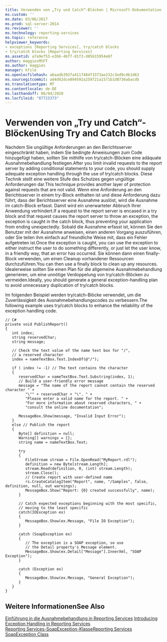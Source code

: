 ```yaml
---
title: Verwenden von „Try und Catch“-Blöcken | Microsoft-Dokumentation
ms.custom: ''
ms.date: 03/06/2017
ms.prod: sql-server-2014
ms.reviewer: ''
ms.technology: reporting-services
ms.topic: reference
helpviewer_keywords:
- exceptions [Reporting Services], try/catch blocks
- try/catch blocks [Reporting Services]
ms.assetid: a7a9ef53-e3b6-4bf7-81f3-d85615954e6f
author: maggiesMSFT
ms.author: maggies
manager: kfile
ms.openlocfilehash: a6aadb392fa4117484f3373ae232c3ed9c4b1d63
ms.sourcegitcommit: ad4d92dce894592a259721a1571b1d8736abacdb
ms.translationtype: MT
ms.contentlocale: de-DE
ms.lasthandoff: 08/04/2020
ms.locfileid: "87723373"
---
```

# <a name="using-try-and-catch-blocks"></a><span data-ttu-id="eb84d-102">Verwenden von „Try und Catch“-Blöcken</span><span class="sxs-lookup"><span data-stu-id="eb84d-102">Using Try and Catch Blocks</span></span>
  <span data-ttu-id="eb84d-103">Nachdem Sie ungültige Anforderungen an den Berichtsserver eingeschränkt haben, indem Sie bedingte Anweisungen zum Code hinzugefügt haben, sollten Sie mithilfe von try/catch-Blöcken eine adäquate Ausnahmebehandlung festlegen.</span><span class="sxs-lookup"><span data-stu-id="eb84d-103">After you limit invalid requests to the report server by adding conditional statements to your code, you should supply adequate exception handling through the use of try/catch blocks.</span></span> <span data-ttu-id="eb84d-104">Diese Technik stellt eine weitere Stufe des Schutzes gegen ungültige Anforderungen dar.</span><span class="sxs-lookup"><span data-stu-id="eb84d-104">This technique provides another layer of protection against requests that are not valid.</span></span> <span data-ttu-id="eb84d-105">Wenn eine Anforderung an den Berichtsserver in einem try-Block enthalten ist und diese Anforderung dazu führt, dass der Berichtsserver eine Ausnahme auslöst, wird die Ausnahme im catch-Block erfasst. Damit wird ein unerwarteter Abbruch Ihrer Anwendung verhindert.</span><span class="sxs-lookup"><span data-stu-id="eb84d-105">If a request to the report server is encased in a try block and that request causes the report server to throw an exception, the exception is caught in the catch block, thus preventing your application from ending unexpectedly.</span></span> <span data-ttu-id="eb84d-106">Sobald die Ausnahme erfasst ist, können Sie den Benutzer mit der Ausnahme anweisen, einen anderen Vorgang auszuführen, oder Sie teilen ihm einfach auf freundliche Weise mit, dass ein Fehler aufgetreten ist.</span><span class="sxs-lookup"><span data-stu-id="eb84d-106">Once the exception is caught, you can use the exception to either instruct the user to do something differently, or just let the user know, in a friendly way, that an error has occurred.</span></span> <span data-ttu-id="eb84d-107">Sie können dann einen finally-Block verwenden, um einen Cleanup vorhandener Ressourcen durchzuführen.</span><span class="sxs-lookup"><span data-stu-id="eb84d-107">You can then use a finally block to clean up any resources.</span></span> <span data-ttu-id="eb84d-108">Idealerweise sollten Sie einen Plan für die allgemeine Ausnahmebehandlung generieren, um eine unnötige Verdoppelung von try/catch-Blöcken zu vermeiden.</span><span class="sxs-lookup"><span data-stu-id="eb84d-108">Ideally, you should generate a general exception-handling plan to avoid unnecessary duplication of try/catch blocks.</span></span>  
  
 <span data-ttu-id="eb84d-109">Im folgenden Beispiel werden try/catch-Blöcke verwendet, um die Zuverlässigkeit des Ausnahmebehandlungscodes zu verbessern.</span><span class="sxs-lookup"><span data-stu-id="eb84d-109">The following example uses try/catch blocks to enhance the reliability of the exception handling code.</span></span>  
  
```  
// C#  
private void PublishReport()  
{  
   int index;  
   string reservedChar;  
   string message;  
  
   // Check the text value of the name text box for "/",  
   // a reserved character  
   index = nameTextBox.Text.IndexOf(@"/");  
  
   if ( index != -1) // The text contains the character  
   {  
      reservedChar = nameTextBox.Text.Substring(index, 1);  
      // Build a user-friendly error message  
      message = "The name of the report cannot contain the reserved character " +  
         "\"" + reservedChar + "\". " +  
         "Please enter a valid name for the report. " +  
         "For more information about reserved characters, " +  
         "consult the online documentation";  
  
      MessageBox.Show(message, "Invalid Input Error");  
   }  
   else // Publish the report  
   {  
      Byte[] definition = null;  
      Warning[] warnings = {};  
      string name = nameTextBox.Text;  
  
      try  
      {  
         FileStream stream = File.OpenRead("MyReport.rdl");  
         definition = new Byte[stream.Length];  
         stream.Read(definition, 0, (int) stream.Length);  
         stream.Close();  
         // Create report with user-defined name  
         rs.CreateCatalogItem("Report", name, "/Samples", false, definition, null, out warnings);  
         MessageBox.Show("Report: {0} created successfully", name);  
      }  
  
      // Catch expected exceptions beginning with the most specific,  
      // moving to the least specific  
      catch(IOException ex)  
      {  
         MessageBox.Show(ex.Message, "File IO Exception");  
      }  
  
      catch (SoapException ex)  
      {  
         // The exception is a SOAP exception, so use  
         // the Detail property's Message element.  
         MessageBox.Show(ex.Detail["Message"].InnerXml, "SOAP Exception");   
      }  
  
      catch (Exception ex)  
      {  
         MessageBox.Show(ex.Message, "General Exception");  
      }  
   }  
}  
```  
  
## <a name="see-also"></a><span data-ttu-id="eb84d-110">Weitere Informationen</span><span class="sxs-lookup"><span data-stu-id="eb84d-110">See Also</span></span>  
 <span data-ttu-id="eb84d-111">[Einführung in die Ausnahmebehandlung in Reporting Services](../introducing-exception-handling-in-reporting-services.md) </span><span class="sxs-lookup"><span data-stu-id="eb84d-111">[Introducing Exception Handling in Reporting Services](../introducing-exception-handling-in-reporting-services.md) </span></span>  
 [<span data-ttu-id="eb84d-112">Reporting Services-SoapException-Klasse</span><span class="sxs-lookup"><span data-stu-id="eb84d-112">Reporting Services SoapException Class</span></span>](../soapexception-class/reporting-services-soapexception-class.md)  
  
  
